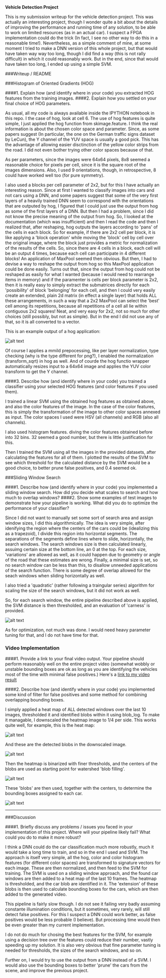 **Vehicle Detection Project**

This is my submission writeup for the vehicle detection project. This was actually an interesting project, though I wonder quite a bit about the details of improving the performance and running time of any solution, to be able to work on limited resources (as in an actual car). I suspect a FPGA implementation could do the trick (In fact, I see no other way to do this in a reasonable time!). Nevertheless, as a simple comment of mine, at some moment I tried to make a DNN version of this whole project, but that would have taken way way too long, though I did find a way (this is not rally difficult) in which it could reasonably work. But in the end, since that would have taken too long, I ended up using a simple SVM.

[//]: # (Image References)
[image1]: ./images/hog.png
[image2]: ./images/windows.png
[image3]: ./images/heatmapbase.png
[image4]: ./images/heatmap.png
[image5]: ./images/watershed.png
[image6]: ./images/boxes.png
[video1]: ./project_video.mp4

###Writeup / README

###Histogram of Oriented Gradients (HOG)

####1. Explain how (and identify where in your code) you extracted HOG features from the training images.
####2. Explain how you settled on your final choice of HOG parameters.

As usual, all my code is always available inside the IPYTHON notebook in this repo. I the case of hog, look at cell 6. The use of hog features is quite simple, I just applied the hog function from skimage.feature. I think the real information is about the chosen color space and parameter. Since, as some papers suggest (In particular, the one on the German traffic signs dataset by LeCun), the Y channel of the YUV space is usually a good pick. This has the advantage of allowing easier disctinction of the yellow color strips from the road. I did not even bother trying other color spaces because of that.

As per parameters, since the images were 64x64 pixels, 8x8 seemed a reasonable choice for pixels per cell, since it is the square root of the images dimensions. Also, I used 9 orientations, though, in retrospective, 8 could have worked well too (for pure symmetry). 

I also used a blocks per cell parameter of 2x2, but for this I have actually an interesting reason. Since at first I wanted to classify images into cars and not cars using a DNN, and some papers suggest that some of the very first layers of a heavily trained DNN seem to correspond with the orientations that are outputed by hog, I figured that I could just use the output from hog as some of the first layers of a DNN. But then I had a problem, since I did not know the precise meaning of the output from hog. So, I looked at the documentation (which was insufficient) and then I read the code and then I realized that, after reshaping, hog outputs the layers according to 'pans' of the cells in each block. So for example, if there are 2x2 cell per block, it is like applying a 'block operation' while moving the 'block' cell by cell over the original image, where the block just provides a metric for normalization of the results of the cells. So, since there are 4 cells in a block, each cell will be an output 4 times, because each cell can participate in 4 different blocks! An application of MaxPool seemed then obvious. But then, I had to devise a way to reshape the output from hog so this MaxPool application could be done easily. Turns out that, since the output from hog could not be reshaped as easily for what I wanted (because I would need to rearrange items in memory) and if the paramenter is cells per block parameter is 2x2, then it is really easy to simply extract the submatrices directly for each 'possibility' of block 'belonging' for each cell, and then I could very easily create an extended, plain 2d matrix (in effect a single layer) that holds ALL these arrangements, in such a way that a 2x2 MaxPool can select the 'best' cell among its repetitions, because all repetitions of a cell all lie within contiguous 2x2 squares! Neat, and very easy for 2x2, not so much for other choices (still possibly, but not as simple). But in the end I did not use any of that, so it is all converted to a vector.

This is an example output of a hog application:

![alt text][image1]

Of course I applies a mmild prepocessing, like per layer normalization, type checking (why is the type different for png?), I enabled the normalization (transform_sqrt) in hog as well. And of courde the hog functio wrapper automatically resizes input to a 64x64 image and applies the YUV color transform to get the Y channel.

####3. Describe how (and identify where in your code) you trained a classifier using your selected HOG features (and color features if you used them).

I trained a linear SVM using the obtained hog features as obtained above, and also the color features of the image. In the case of the color features, this is simply the transformation of the image to other color spaces annexed as input. The color spaces I used were HSV (all channels) and RGB (also all channels). 

I also used histogram features. diving the color features obtained before into 32 bins. 32 seemed a good number, but there is little justification for this. 

Then I trained the SVM using all the images in the provided datasets, after calculating the features for all of them. I plotted the results of the SVM to see which threshold for the calculated distance by the SVM would be a good choice, to better prune false positives, and 0.4 seemed ok. 

###Sliding Window Search

####1. Describe how (and identify where in your code) you implemented a sliding window search.  How did you decide what scales to search and how much to overlap windows?
####2. Show some examples of test images to demonstrate how your pipeline is working.  What did you do to optimize the performance of your classifier?

Since I did not want to manually set some sort of search area and assign window sizes, I did this algorithmically. The idea is very simple, after idenifying the region where the centers of the cars could be (idealizing this as a trapezoid), I divide this region into horizontal segments. The separations of the segments define lines where to slide, horizontally, the search windows. The search windows size is then calculated linearly, assuimg certain size at the bottom line, an 0 at the top. For each size, 'variations' are allowed as well, as it could happen due to geometry or angle of the road that these estimates are wrong. Finally, a minimal size is set, so no search window can be less than this, to disallow unneeded applications of the search function. There is some degree of overlap allowed for the seach windows when sliding horizontally as well. 

I also tried a 'quadratic' (rather following a traingular series) algorithm for scaling the size of the search windows, but it did not work as well.

So, for each search window, the entire pipeline described above is applied, the SVM distance is then thresholded, and an evaluation of 'carness' is provided.

![alt text][image2]

As for optimization, not much was done. I would need heavy parameter tuning for that, and I do not have time for that.

### Video Implementation

####1. Provide a link to your final video output.  Your pipeline should perform reasonably well on the entire project video (somewhat wobbly or unstable bounding boxes are ok as long as you are identifying the vehicles most of the time with minimal false positives.)
Here's a [link to my video result](./project_video.mp4)

####2. Describe how (and identify where in your code) you implemented some kind of filter for false positives and some method for combining overlapping bounding boxes.

I simply applied a heat map of ALL detected windows over the last 10 images, thresholded it and identified blobs within it using blob_log. To make it managable, I downscaled the heatmap image to 1/4 per side. This works quite well, for example, this is the heat map:

![alt text][image3]

And these are the detected blobs in the downscaled image.

![alt text][image4]

Then the heatmap is binarized with finer thresholds, and the centers of the blobs are used as starting point for watershed 'blob filling'.

![alt text][image5]

These 'blobs' are then used, together with the centers, to determine the bounding boxes assigned to each car. 

![alt text][image6]

---

###Discussion

####1. Briefly discuss any problems / issues you faced in your implementation of this project.  Where will your pipeline likely fail?  What could you do to make it more robust?

I think a DNN could do the car classification much more robustly, much it would take a long time to train, and so in the end I used and SVM. The approach is itself very simple, all the hog, color and color histogram features (for different color spaces) are transformed to signature vectors for each image. These are then normalized, and then feed to the SVM for training. The SVM is used on a sliding window approach, and the found car windows are then added to a heat map of the last 10 frames. The heatmap is thresholded, and the car blob are identified in it. The 'extension' of these blobs is then used to calculate bounding boxes for the cars, which are then added to the generated video.

This pipeline is fairly slow though. I do not see it failing very badly assuming constante illumination conditions, but it sometimes, very rarely, will still detect false positives. For this I suspect a DNN could work better, as false positives would be less probable (I believe). But processing time would then be even greater than my current implementation.

I do not do much for chosing the best features for the SVM, for example using a decision tree over the features could reduce their number, vastly speeding up my solution. It is also very obvious that fine parameter tuning is needed for thresholds, the sizes of the search windows, and so on.

Further on, I would try to use the output from a DNN instead of a SVM. I would also use the bounding boxes to better 'prune' the cars from the scene, and improve the previous project.